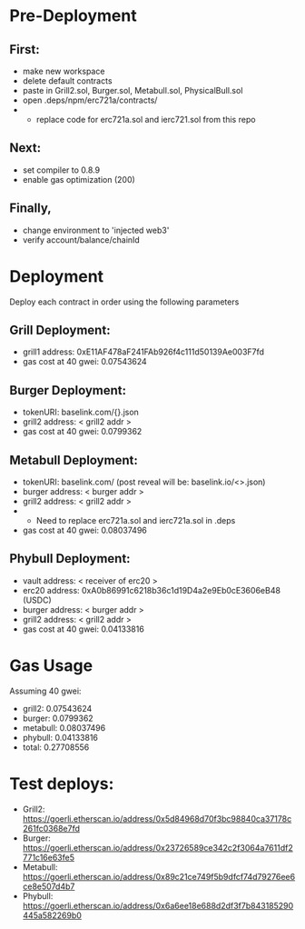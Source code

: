 # Pre-Deployment

## First:
  - make new workspace
  - delete default contracts
  - paste in Grill2.sol, Burger.sol, Metabull.sol, PhysicalBull.sol
  - open .deps/npm/erc721a/contracts/
  -   - replace code for erc721a.sol and ierc721.sol from this repo

## Next:
  - set compiler to 0.8.9
  - enable gas optimization (200)

## Finally, 
  - change environment to 'injected web3'
  - verify account/balance/chainId

# Deployment
Deploy each contract in order using the following parameters


## Grill Deployment:
  - grill1 address: 0xE11AF478aF241FAb926f4c111d50139Ae003F7fd
  - gas cost at 40 gwei: 0.07543624

## Burger Deployment:
  - tokenURI: baselink.com/{}.json
  - grill2 address: < grill2 addr >
  - gas cost at 40 gwei: 0.0799362

## Metabull Deployment:
  - tokenURI: baselink.com/ (post reveal will be: baselink.io/<>.json)
  - burger address: < burger addr >
  - grill2 address: < grill2 addr >
  - * Need to replace erc721a.sol and ierc721a.sol in .deps
  - gas cost at 40 gwei: 0.08037496
  
  
## Phybull Deployment:
  - vault address: < receiver of erc20 >
  - erc20 address: 0xA0b86991c6218b36c1d19D4a2e9Eb0cE3606eB48 (USDC)
  - burger address: < burger addr >
  - grill2 address: < grill2 addr >
  - gas cost at 40 gwei: 0.04133816

# Gas Usage
Assuming 40 gwei:
  - grill2: 0.07543624
  - burger: 0.0799362
  - metabull: 0.08037496
  - phybull: 0.04133816
  - total: 0.27708556

 
  
# Test deploys:
  - Grill2: https://goerli.etherscan.io/address/0x5d84968d70f3bc98840ca37178c261fc0368e7fd
  - Burger: https://goerli.etherscan.io/address/0x23726589ce342c2f3064a7611df2771c16e63fe5
  - Metabull: https://goerli.etherscan.io/address/0x89c21ce749f5b9dfcf74d79276ee6ce8e507d4b7
  - Phybull: https://goerli.etherscan.io/address/0x6a6ee18e688d2df3f7b843185290445a582269b0
